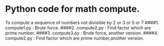 # Python code for math compute.
To compute a sequence of numbers not divisible by 2 or 3 or 5 or 7
####1. compute1.py :
    Brute force.
####2. compute2.py :
    Find factor which are prime number.
####3. compute3.py :
    Brute force, another version.
####4. compute2.py :
    Find factor which are prime number,another version.

